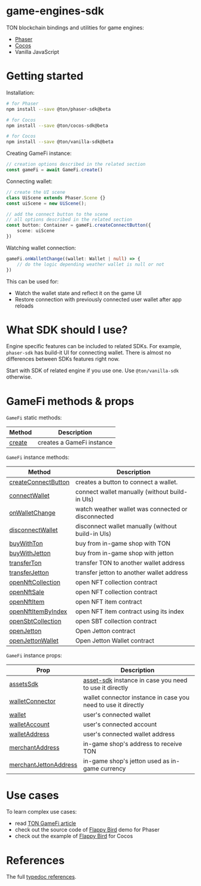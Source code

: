 # game-engines-sdk

TON blockchain bindings and utilities for game engines:
* [Phaser](https://phaser.io)
* [Cocos](https://www.cocos.com/en)
* Vanilla JavaScript

# Getting started
Installation:
```sh
# for Phaser
npm install --save @ton/phaser-sdk@beta

# for Cocos
npm install --save @ton/cocos-sdk@beta

# for Cocos
npm install --save @ton/vanilla-sdk@beta
```

Creating GameFi instance:
```typescript
// creation options described in the related section
const gameFi = await GameFi.create()
```

Connecting wallet:
```typescript
// create the UI scene
class UiScene extends Phaser.Scene {}
const uiScene = new UiScene();

// add the connect button to the scene
// all options described in the related section
const button: Container = gameFi.createConnectButton({
    scene: uiScene
})
```

Watching wallet connection:
```typescript
gameFi.onWalletChange((wallet: Wallet | null) => {
    // do the logic depending weather wallet is null or not
})
```
This can be used for:
* Watch the wallet state and reflect it on the game UI
* Restore connection with previously connected user wallet after app reloads

# What SDK should I use?

Engine specific features can be included to related SDKs. For example, `phaser-sdk` has build-it UI for connecting wallet. There is almost no differences between SDKs features right now.

Start with SDK of related engine if you use one. Use `@ton/vanilla-sdk` otherwise.

# GameFi methods & props
`GameFi` static methods:

| Method | Description |
| -------- | -------- |
| [create](https://ton-org.github.io/game-engines-sdk/classes/GameFi.html#create) | creates a GameFi instance |

`GameFi` instance methods:

| Method | Description |
| -------- | -------- |
| [createConnectButton](https://ton-org.github.io/game-engines-sdk/classes/GameFi.html#createConnectButton) | creates a button to connect a wallet. |
| [connectWallet](https://ton-org.github.io/game-engines-sdk/classes/GameFi.html#connectWallet) | connect wallet manually (without build-in UIs) |
| [onWalletChange](https://ton-org.github.io/game-engines-sdk/classes/GameFi.html#onWalletChange) | watch weather wallet was connected or disconnected |
| [disconnectWallet](https://ton-org.github.io/game-engines-sdk/classes/GameFi.html#disconnectWallet) | disconnect wallet manually (without build-in UIs) |
| [buyWithTon](https://ton-org.github.io/game-engines-sdk/classes/GameFi.html#buyWithTon) | buy from in-game shop with TON |
| [buyWithJetton](https://ton-org.github.io/game-engines-sdk/classes/GameFi.html#buyWithJetton) | buy from in-game shop with jetton |
| [transferTon](https://ton-org.github.io/game-engines-sdk/classes/GameFi.html#transferTon) | transfer TON to another wallet address |
| [transferJetton](https://ton-org.github.io/game-engines-sdk/classes/GameFi.html#transferJetton) | transfer jetton to another wallet address |
| [openNftCollection](https://ton-org.github.io/game-engines-sdk/classes/GameFi.html#openNftCollection) | open NFT collection contract |
| [openNftSale](https://ton-org.github.io/game-engines-sdk/classes/GameFi.html#openNftSale) | open NFT collection contract |
| [openNftItem](https://ton-org.github.io/game-engines-sdk/classes/GameFi.html#openNftItem) | open NFT item contract |
| [openNftItemByIndex](https://ton-org.github.io/game-engines-sdk/classes/GameFi.html#openNftItemByIndex) | open NFT item contract using its index |
| [openSbtCollection](https://ton-org.github.io/game-engines-sdk/classes/GameFi.html#openSbtCollection) | open SBT collection contract |
| [openJetton](https://ton-org.github.io/game-engines-sdk/classes/GameFi.html#openJetton) | Open Jetton contract |
| [openJettonWallet](https://ton-org.github.io/game-engines-sdk/classes/GameFi.html#openJettonWallet) | Open Jetton Wallet contract |

`GameFi` instance props:

| Prop | Description |
| -------- | -------- |
| [assetsSdk](https://ton-org.github.io/game-engines-sdk/classes/GameFi.html#assetsSdk) | [asset-sdk](https://github.com/ton-community/assets-sdk) instance in case you need to use it directly |
| [walletConnector](https://ton-org.github.io/game-engines-sdk/classes/GameFi.html#walletConnector) | wallet connector instance in case you need to use it directly |
| [wallet](https://ton-org.github.io/game-engines-sdk/classes/GameFi.html#wallet) | user's connected wallet |
| [walletAccount](https://ton-org.github.io/game-engines-sdk/classes/GameFi.html#walletAccount) | user's connected account |
| [walletAddress](https://ton-org.github.io/game-engines-sdk/classes/GameFi.html#walletAddress) | user's connected wallet address |
| [merchantAddress](https://ton-org.github.io/game-engines-sdk/classes/GameFi.html#merchantAddress) | in-game shop's address to receive TON |
| [merchantJettonAddress](https://ton-org.github.io/game-engines-sdk/classes/GameFi.html#merchantJettonAddress) | in-game shop's jetton used as in-game currency |

# Use cases
To learn complex use cases:
- read [TON GameFi article](https://gist.github.com/barinbritva/b3db1605f2667b7562b53a23877c0e73)
- check out the source code of [Flappy Bird](https://github.com/ton-community/flappy-bird) demo for Phaser
- check out the example of [Flappy Bird](https://github.com/CocosTechLabs/flappy-bird) for Cocos

# References
The full [typedoc references](https://ton-org.github.io/game-engines-sdk/index.html).
